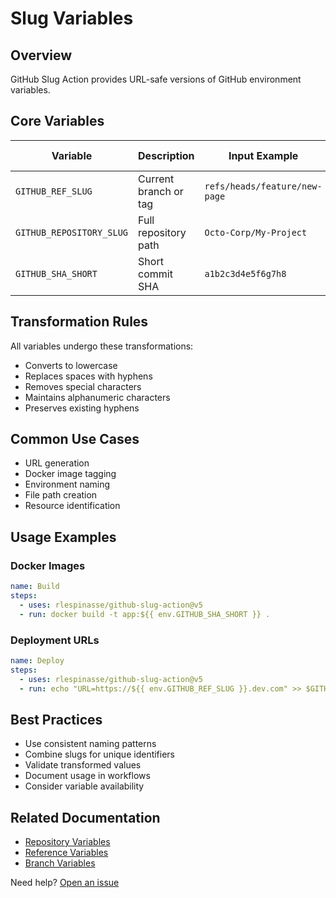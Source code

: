 # Slug Variables

## Overview

GitHub Slug Action provides URL-safe versions of GitHub environment variables.

## Core Variables

| Variable                 | Description           | Input Example                 | Output Example         |
| ------------------------ | --------------------- | ----------------------------- | ---------------------- |
| `GITHUB_REF_SLUG`        | Current branch or tag | `refs/heads/feature/new-page` | `feature-new-page`     |
| `GITHUB_REPOSITORY_SLUG` | Full repository path  | `Octo-Corp/My-Project`        | `octo-corp-my-project` |
| `GITHUB_SHA_SHORT`       | Short commit SHA      | `a1b2c3d4e5f6g7h8`            | `a1b2c3d4`             |

## Transformation Rules

All variables undergo these transformations:

- Converts to lowercase
- Replaces spaces with hyphens
- Removes special characters
- Maintains alphanumeric characters
- Preserves existing hyphens

## Common Use Cases

- URL generation
- Docker image tagging
- Environment naming
- File path creation
- Resource identification

## Usage Examples

### Docker Images

```yaml
name: Build
steps:
  - uses: rlespinasse/github-slug-action@v5
  - run: docker build -t app:${{ env.GITHUB_SHA_SHORT }} .
```

### Deployment URLs

```yaml
name: Deploy
steps:
  - uses: rlespinasse/github-slug-action@v5
  - run: echo "URL=https://${{ env.GITHUB_REF_SLUG }}.dev.com" >> $GITHUB_ENV
```

## Best Practices

- Use consistent naming patterns
- Combine slugs for unique identifiers
- Validate transformed values
- Document usage in workflows
- Consider variable availability

## Related Documentation

- [Repository Variables](repository-variables.md)
- [Reference Variables](reference-variables.md)
- [Branch Variables](branch-variables.md)

Need help? [Open an issue](https://github.com/rlespinasse/github-slug-action/issues/new)
